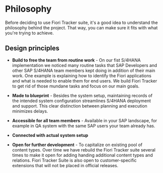# Philosophy

Before deciding to use Fiori Tracker suite, it's a good idea to understand the philosophy behind the project. That way, you can make sure it fits with what you're trying to achieve.

## Design principles

- **Build to free the team from routine work** - On our fist S/4HANA implementation we noticed many routine tasks that SAP Developers and other SAP S/4HANA team members kept doing in addition of their main work. One example is explaining how to identify the Fiori applications and what is needed to enable them for end users. We build Fiori Tracker to get rid of those mundane tasks and focus on our main goals.

- **Made to blueprint** - Besides the system setup, maintaining records of the intended system configuration streamlines S/4HANA deployment and support. This clear distinction between planning and execution minimizes delays.

- **Accessible for all team members** - Available in your SAP landscape, for example in QA system with the same SAP users your team already has. 

- **Connected with actual system setup** 

- **Open for further development** - To capitalize on existing pool of content types. Over time we have rebuild the Fiori Tracker suite several times to make it open for adding handing additional content types and relations. Fiori Tracker Suite is also open to customer-specific extensions that will not be placed in official releases.

